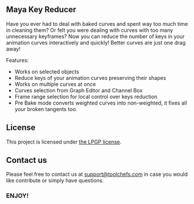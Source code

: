## Maya Key Reducer

Have you ever had to deal with baked curves and spent way too much time in cleaning them? Or felt you were dealing with curves with too many unnecessary keyframes?
Now you can reduce the number of keys in your animation curves interactively and quickly!
Better curves are just one drag away!

Features:

* Works on selected objects
* Reduce keys of your animation curves preserving their shapes
* Works on multiple curves at once
* Curves selection from Graph Editor and Channel Box
* Frame range selection for local control over keys reduction
* Pre Bake mode converts weighted curves into non-weighted, it fixes all your broken tangents too.

## License

This project is licensed under [the LPGP license](http://www.gnu.org/licenses/).

## Contact us

Please feel free to contact us at support@toolchefs.com in case you would like contribute or simply have questions.

### ENJOY!
